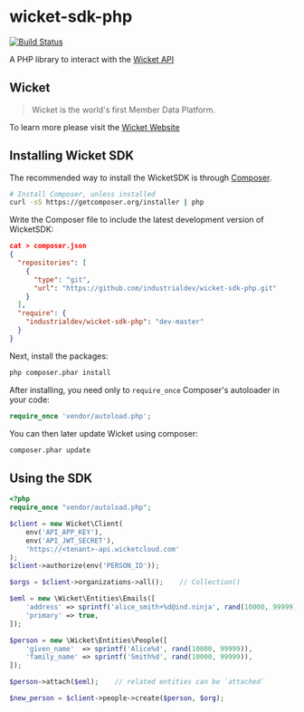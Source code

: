 wicket-sdk-php
==============

[![Build Status](https://travis-ci.org/industrialdev/wicket-sdk-php.svg?branch=master)](https://travis-ci.org/industrialdev/wicket-sdk-php)

A PHP library to interact with the [Wicket API](https://wicketapi.docs.apiary.io)

## Wicket

> Wicket is the world's first Member Data Platform.

To learn more please visit the [Wicket Website](https://wicket.io)

## Installing Wicket SDK

The recommended way to install the WicketSDK is through
[Composer](http://getcomposer.org).

```bash
# Install Composer, unless installed
curl -sS https://getcomposer.org/installer | php
```

Write the Composer file to include the latest development version of WicketSDK:

```json
cat > composer.json
{
  "repositories": [
    {
      "type": "git",
      "url": "https://github.com/industrialdev/wicket-sdk-php.git"
    }
  ],
  "require": {
    "industrialdev/wicket-sdk-php": "dev-master"
  }
}
```

Next, install the packages:

```bash
php composer.phar install
```

After installing, you need only to `require_once` Composer's autoloader in your code:

```php
require_once 'vendor/autoload.php';
```

You can then later update Wicket using composer:

```bash
composer.phar update
```

## Using the SDK

```php
<?php
require_once "vendor/autoload.php";

$client = new Wicket\Client(
	env('API_APP_KEY'),
	env('API_JWT_SECRET'),
	'https://<tenant>-api.wicketcloud.com'
);
$client->authorize(env('PERSON_ID'));

$orgs = $client->organizations->all();    // Collection()

$eml = new \Wicket\Entities\Emails([
	'address' => sprintf('alice_smith+%d@ind.ninja', rand(10000, 99999)),
	'primary' => true,
]);

$person = new \Wicket\Entities\People([
	'given_name'  => sprintf('Alice%d', rand(10000, 99999)),
	'family_name' => sprintf('Smith%d', rand(10000, 99999)),
]);

$person->attach($eml);    // related entities can be `attached`

$new_person = $client->people->create($person, $org);
```
